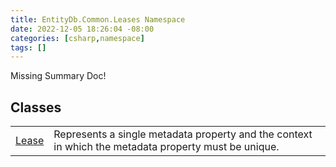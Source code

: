 ```yaml
---
title: EntityDb.Common.Leases Namespace
date: 2022-12-05 18:26:04 -08:00
categories: [csharp,namespace]
tags: []
---
```


Missing Summary Doc!
## Classes
<table><tr><td><a href='/posts/csharp.class.entitydb.common.leases.lease/'>Lease</a></td><td>
Represents a single metadata property and the context in which the metadata property must be unique.
</td></tr></table>
